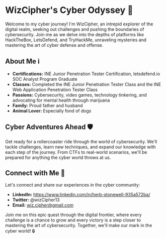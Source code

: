 # WizCipher's Cyber Odyssey 🚀

Welcome to my cyber journey! I'm WizCipher, an intrepid explorer of the digital realm, seeking out challenges and pushing the boundaries of cybersecurity. Join me as we delve into the depths of platforms like HackTheBox, LetsDefend, and TryHackMe, unraveling mysteries and mastering the art of cyber defense and offense.

## About Me ℹ️

- **Certifications:** INE Junior Penetration Tester Certification, letsdefend.io SOC Analyst Program Graduate
- **Classes:** Completed the INE Junior Penetration Tester Class and the INE Web Application Penetration Tester Class
- **Passions:** Cybersecurity, video games, technology tinkering, and advocating for mental health through marijuana
- **Family:** Proud father and husband
- **Animal Lover:** Especially fond of dogs

## Cyber Adventures Ahead 🛡️

Get ready for a rollercoaster ride through the world of cybersecurity. We'll tackle challenges, learn new techniques, and expand our knowledge with each step of the journey. From CTFs to real-world scenarios, we'll be prepared for anything the cyber world throws at us.

## Connect with Me 🤝

Let's connect and share our experiences in the cyber community:

- **LinkedIn:** https://www.linkedin.com/in/herb-stonewell-935a572ba/
- **Twitter:** @wizCipher13
- **Email:** wiz.cipher@gmail.com

Join me on this epic quest through the digital frontier, where every challenge is a chance to grow and every victory is a step closer to mastering the art of cybersecurity. Together, we'll make our mark in the cyber world! 🔒

